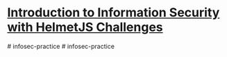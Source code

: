# [Introduction to Information Security with HelmetJS Challenges](https://www.freecodecamp.org/learn/information-security/information-security-with-helmetjs/)
#   i n f o s e c - p r a c t i c e  
 #   i n f o s e c - p r a c t i c e  
 
